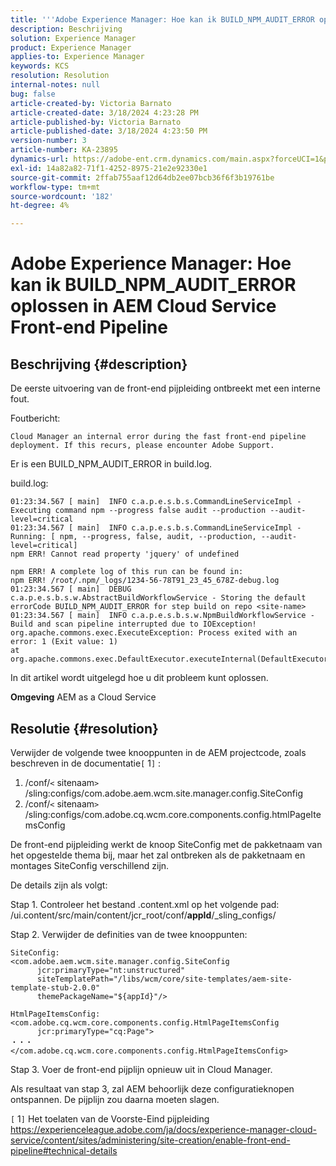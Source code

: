 ```yaml
---
title: '''Adobe Experience Manager: Hoe kan ik BUILD_NPM_AUDIT_ERROR oplossen in AEM Cloud Service Front-end Pipeline?'
description: Beschrijving
solution: Experience Manager
product: Experience Manager
applies-to: Experience Manager
keywords: KCS
resolution: Resolution
internal-notes: null
bug: false
article-created-by: Victoria Barnato
article-created-date: 3/18/2024 4:23:28 PM
article-published-by: Victoria Barnato
article-published-date: 3/18/2024 4:23:50 PM
version-number: 3
article-number: KA-23895
dynamics-url: https://adobe-ent.crm.dynamics.com/main.aspx?forceUCI=1&pagetype=entityrecord&etn=knowledgearticle&id=890d92d5-43e5-ee11-904c-00224806b7b2
exl-id: 14a82a82-71f1-4252-8975-21e2e92330e1
source-git-commit: 2ffab755aaf12d64db2ee07bcb36f6f3b19761be
workflow-type: tm+mt
source-wordcount: '182'
ht-degree: 4%

---
```


# Adobe Experience Manager: Hoe kan ik BUILD_NPM_AUDIT_ERROR oplossen in AEM Cloud Service Front-end Pipeline

## Beschrijving {#description}


De eerste uitvoering van de front-end pijpleiding ontbreekt met een interne fout.

Foutbericht:


```
Cloud Manager an internal error during the fast front-end pipeline deployment. If this recurs, please encounter Adobe Support.
```


Er is een BUILD_NPM_AUDIT_ERROR in build.log.

build.log:


```
01:23:34.567 [ main]  INFO c.a.p.e.s.b.s.CommandLineServiceImpl - Executing command npm --progress false audit --production --audit-level=critical
01:23:34.567 [ main]  INFO c.a.p.e.s.b.s.CommandLineServiceImpl - Running: [ npm, --progress, false, audit, --production, --audit-level=critical] 
npm ERR! Cannot read property 'jquery' of undefined

npm ERR! A complete log of this run can be found in:
npm ERR! /root/.npm/_logs/1234-56-78T91_23_45_678Z-debug.log
01:23:34.567 [ main]  DEBUG c.a.p.e.s.b.s.w.AbstractBuildWorkflowService - Storing the default errorCode BUILD_NPM_AUDIT_ERROR for step build on repo <site-name>
01:23:34.567 [ main]  INFO c.a.p.e.s.b.s.w.NpmBuildWorkflowService - Build and scan pipeline interrupted due to IOException!
org.apache.commons.exec.ExecuteException: Process exited with an error: 1 (Exit value: 1)
at org.apache.commons.exec.DefaultExecutor.executeInternal(DefaultExecutor.java:404)
```


In dit artikel wordt uitgelegd hoe u dit probleem kunt oplossen.

<b>Omgeving</b>
AEM as a Cloud Service


## Resolutie {#resolution}


Verwijder de volgende twee knooppunten in de AEM projectcode, zoals beschreven in de documentatie`[` 1`]` :

1. /conf/`<` sitenaam`>` /sling:configs/com.adobe.aem.wcm.site.manager.config.SiteConfig
2. /conf/`<` sitenaam`>` /sling:configs/com.adobe.cq.wcm.core.components.config.htmlPageItemsConfig

De front-end pijpleiding werkt de knoop SiteConfig met de pakketnaam van het opgestelde thema bij, maar het zal ontbreken als de pakketnaam en montages SiteConfig verschillend zijn.

De details zijn als volgt:

Stap 1. Controleer het bestand .content.xml op het volgende pad: /ui.content/src/main/content/jcr_root/conf/__appId__/_sling_configs/

Stap 2. Verwijder de definities van de twee knooppunten:


```
SiteConfig:
<com.adobe.aem.wcm.site.manager.config.SiteConfig
      jcr:primaryType="nt:unstructured"
      siteTemplatePath="/libs/wcm/core/site-templates/aem-site-template-stub-2.0.0"
      themePackageName="${appId}"/>
```



```
HtmlPageItemsConfig:
<com.adobe.cq.wcm.core.components.config.HtmlPageItemsConfig
      jcr:primaryType="cq:Page">
・・・
</com.adobe.cq.wcm.core.components.config.HtmlPageItemsConfig>
```


Stap 3. Voer de front-end pijplijn opnieuw uit in Cloud Manager.

Als resultaat van stap 3, zal AEM behoorlijk deze configuratieknopen ontspannen. De pijplijn zou daarna moeten slagen.

`[` 1`]`  Het toelaten van de Voorste-Eind pijpleiding https://experienceleague.adobe.com/ja/docs/experience-manager-cloud-service/content/sites/administering/site-creation/enable-front-end-pipeline#technical-details
